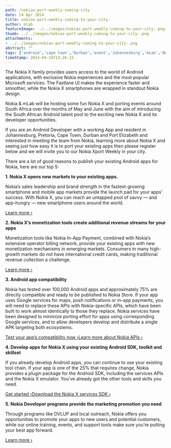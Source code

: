 ```yaml
---
path: /nokiax-port-weekly-coming-city
date: 24 Apr 2014
title: nokiax-port-weekly-coming-to-your-city-
author: mlab
featureImage: ../../images/nokiax-port-weekly-coming-to-your-city-.png
thumb: ../../images/nokiax-port-weekly-coming-to-your-city-.png
attachments: 
- ../../images/nokiax-port-weekly-coming-to-your-city-.png
abstract: ""
tags: ['android','cape town','Durban','event','Johannesburg','mLab','Nokia X','Port Elizabeth','Porting','pretoria']
timeStamp: 2014-04-24T13:26:15
---
```


The Nokia X family provides users access to the world of Android applications, with exclusive Nokia experiences and the most popular Microsoft services. The Fastlane UI makes the experience faster and smoother, while the Nokia X smartphones are wrapped in standout Nokia design.

Nokia &amp; mLab will be hosting some fun Nokia X and porting events around South Africa over the months of May and June with the aim of introducing the South African Android talent pool to the exciting new Nokia X and its developer opportunities.

If you are an Android Developer with a working App and resident in Johannesburg, Pretoria, Cape Town, Durban and Port Elizabeth and interested in meeting the team from Nokia, learning more about Nokia X and seeing just how easy it is to port your existing apps then please register below and we will invite you to our Nokia Xport Weekly in your city.

There are a lot of good reasons to publish your existing Android apps for Nokia, here are our top 5:

**1\. Nokia X opens new markets to your existing apps.**

Nokia’s sales leadership and brand strength in the fastest-growing smartphone and mobile app markets provide the launch pad for your apps’ success. With Nokia X, you can reach an untapped pool of savvy — and app-hungry — new smartphone users around the world.

[Learn more ›](http:&#x2F;&#x2F;developer.nokia.com&#x2F;nokia-x&#x2F;opportunity&#x2F;distribution)

**2\. Nokia X’s monetization tools create additional revenue streams for your apps**

Monetization tools like Nokia In-App Payment, combined with Nokia’s extensive operator billing network, provide your existing apps with new monetization mechanisms in emerging markets. Consumers in many high-growth markets do not have international credit cards, making traditional revenue collection a challenge.

[Learn more ›](http:&#x2F;&#x2F;developer.nokia.com&#x2F;nokia-x&#x2F;opportunity&#x2F;monetization)

**3\. Android app compatibility**

Nokia has tested over 100,000 Android apps and approximately 75% are directly compatible and ready to be published to Nokia Store. If your app uses Google services for maps, push notifications or in-app payments, you will need to replace these APIs with Nokia-specific APIs, which have been built to work almost identically to those they replace. Nokia services have been designed to minimize porting effort for apps using corresponding Google services, and to allow developers develop and distribute a single APK targeting both ecosystems.

[Test your app’s compatibility now ›](http:&#x2F;&#x2F;developer.nokia.com&#x2F;nokia-x&#x2F;analyse)[Learn more about Nokia APIs ›](http:&#x2F;&#x2F;developer.nokia.com&#x2F;nokia-x&#x2F;nokia-apis)

**4\. Develop apps for Nokia X using your existing Android SDK, toolkit and skillset**

If you already develop Android apps, you can continue to use your existing tool chain. If your app is one of the 25% that requires change, Nokia provides a plugin package for the Android SDK, including the services APIs and the Nokia X emulator. You’ve already got the other tools and skills you need.

[Get started ›](http:&#x2F;&#x2F;developer.nokia.com&#x2F;nokia-x&#x2F;get-started)[Download the Nokia X services SDK ›](http:&#x2F;&#x2F;developer.nokia.com&#x2F;nokia-x&#x2F;downloads)

**5\. Nokia Developer programs provide the marketing promotion you need**

Through programs like DVLUP and local outreach, Nokia offers you opportunities to promote your apps to new users and potential customers, while our online training, events, and support tools make sure you’re putting your best app forward.

[Learn more ›](http:&#x2F;&#x2F;developer.nokia.com&#x2F;nokia-x&#x2F;opportunity&#x2F;promotion)


